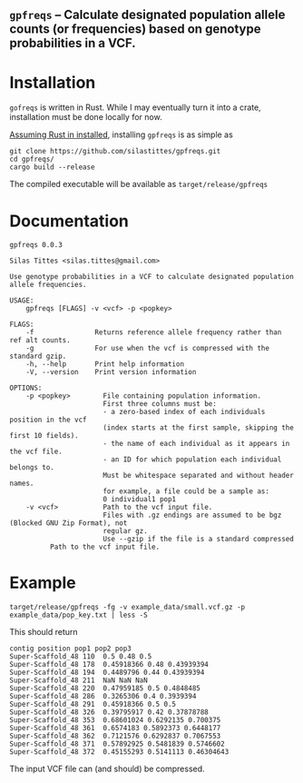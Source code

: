 ## `gpfreqs` – Calculate designated population allele counts (or frequencies) based on genotype probabilities in a VCF.

# Installation

`gofreqs` is written in Rust. While I may eventually turn it into a crate, installation must be done locally for now. 

[Assuming Rust in installed](https://www.rust-lang.org/tools/install), installing `gpfreqs` is as simple as 

```
git clone https://github.com/silastittes/gpfreqs.git
cd gpfreqs/
cargo build --release
```

The compiled executable will be available as `target/release/gpfreqs`

# Documentation

```
gpfreqs 0.0.3

Silas Tittes <silas.tittes@gmail.com>

Use genotype probabilities in a VCF to calculate designated population allele frequencies.

USAGE:
    gpfreqs [FLAGS] -v <vcf> -p <popkey>

FLAGS:
    -f               Returns reference allele frequency rather than ref alt counts.
    -g               For use when the vcf is compressed with the standard gzip.
    -h, --help       Print help information
    -V, --version    Print version information

OPTIONS:
    -p <popkey>        File containing population information.
                       First three columns must be:
                       - a zero-based index of each individuals position in the vcf
                       (index starts at the first sample, skipping the first 10 fields).
                       - the name of each individual as it appears in the vcf file.
                       - an ID for which population each individual belongs to.
                       Must be whitespace separated and without header names.
                       for example, a file could be a sample as:
                       0 individual1 pop1
    -v <vcf>           Path to the vcf input file.
                       Files with .gz endings are assumed to be bgz (Blocked GNU Zip Format), not
                       regular gz.
                       Use --gzip if the file is a standard compressed
          Path to the vcf input file.
```

# Example

```
target/release/gpfreqs -fg -v example_data/small.vcf.gz -p example_data/pop_key.txt | less -S
```

This should return

```
contig position pop1 pop2 pop3 
Super-Scaffold_48 110  0.5 0.48 0.5
Super-Scaffold_48 178  0.45918366 0.48 0.43939394
Super-Scaffold_48 194  0.4489796 0.44 0.43939394
Super-Scaffold_48 211  NaN NaN NaN
Super-Scaffold_48 220  0.47959185 0.5 0.4848485
Super-Scaffold_48 286  0.3265306 0.4 0.3939394
Super-Scaffold_48 291  0.45918366 0.5 0.5
Super-Scaffold_48 326  0.39795917 0.42 0.37878788
Super-Scaffold_48 353  0.68601024 0.6292135 0.700375
Super-Scaffold_48 361  0.6574183 0.5892373 0.6448177
Super-Scaffold_48 362  0.7121576 0.6292837 0.7067553
Super-Scaffold_48 371  0.57892925 0.5481839 0.5746602
Super-Scaffold_48 372  0.45155293 0.5141113 0.46304643
```

The input VCF file can (and should) be compressed.

